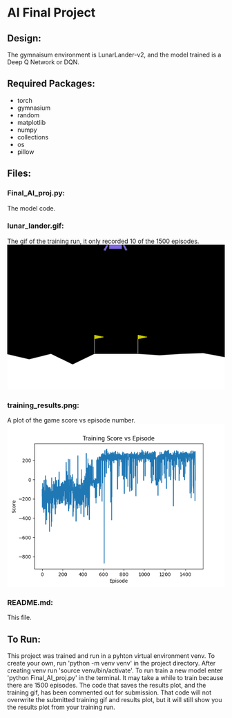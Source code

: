 # AI Final Project

## Design:
The gymnaisum environment is LunarLander-v2, and the model trained is a Deep Q Network or DQN. 

## Required Packages:
- torch
- gymnasium
- random
- matplotlib
- numpy
- collections
- os
- pillow

## Files:

### Final_AI_proj.py:
The model code.

### lunar_lander.gif:
The gif of the training run, it only recorded 10 of the 1500 episodes.
<img src="lunar_lander.gif" alt="gif of DQN lunar lander training run">

### training_results.png:
A plot of the game score vs episode number.
<img src="training_results.png" alt="Plot of episodes vs game score">

### README.md:
This file. 

## To Run:
This project was trained and run in a pyhton virtual environment venv. To create your own, run 'python -m venv venv' in the project directory. After creating venv run 'source venv/bin/activate'. To run train a new model enter 'python Final_AI_proj.py' in the terminal. It may take a while to train because there are 1500 episodes. The code that saves the results plot, and the training gif, has been commented out for submission. That code will not overwrite the submitted training gif and results plot, but it will still show you the results plot from your training run. 
